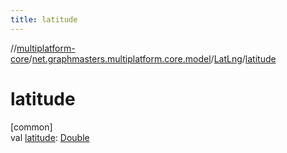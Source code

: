 ```yaml
---
title: latitude
---
```

//[multiplatform-core](../../../index.html)/[net.graphmasters.multiplatform.core.model](../index.html)/[LatLng](index.html)/[latitude](latitude.html)



# latitude



[common]\
val [latitude](latitude.html): [Double](https://kotlinlang.org/api/latest/jvm/stdlib/kotlin/-double/index.html)




